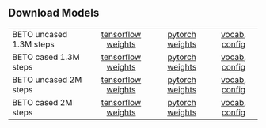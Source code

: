 ## Download Models

| | | | |
|-|:--------:|:-----:|:----:|
|BETO uncased 1.3M steps|[tensorflow weights](https://users.dcc.uchile.cl/~jperez/beto/uncased/tensorflow_weights.tar.gz) | [pytorch weights](https://users.dcc.uchile.cl/~jperez/beto/uncased/pytorch_weights.tar.gz) | [vocab](https://users.dcc.uchile.cl/~jperez/beto/uncased/vocab.txt), [config](https://users.dcc.uchile.cl/~jperez/beto/uncased/bert_config.json) |
|BETO cased 1.3M steps| [tensorflow weights](https://users.dcc.uchile.cl/~jperez/beto/cased/tensorflow_weights.tar.gz) | [pytorch weights](https://users.dcc.uchile.cl/~jperez/beto/cased/pytorch_weights.tar.gz) | [vocab](https://users.dcc.uchile.cl/~jperez/beto/cased/vocab.txt), [config](https://users.dcc.uchile.cl/~jperez/beto/cased/config.json) |
|BETO uncased 2M steps|[tensorflow weights](https://users.dcc.uchile.cl/~jperez/beto/uncased_2M/tensorflow_weights.tar.gz) | [pytorch weights](https://users.dcc.uchile.cl/~jperez/beto/uncased_2M/pytorch_weights.tar.gz) | [vocab](https://users.dcc.uchile.cl/~jperez/beto/uncased_2M/vocab.txt), [config](https://users.dcc.uchile.cl/~jperez/beto/uncased_2M/bert_config.json) |
|BETO cased 2M steps| [tensorflow weights](https://users.dcc.uchile.cl/~jperez/beto/cased_2M/tensorflow_weights.tar.gz) | [pytorch weights](https://users.dcc.uchile.cl/~jperez/beto/cased_2M/pytorch_weights.tar.gz) | [vocab](https://users.dcc.uchile.cl/~jperez/beto/cased_2M/vocab.txt), [config](https://users.dcc.uchile.cl/~jperez/beto/cased_2M/config.json) |
